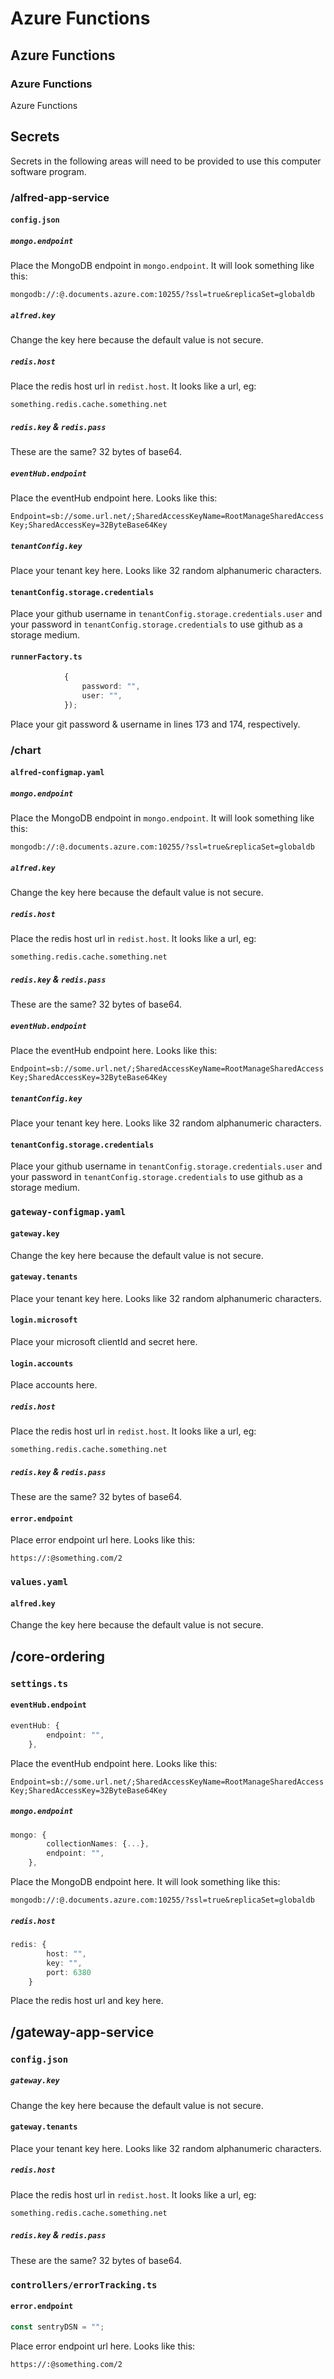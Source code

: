 # Azure Functions
## Azure Functions
### Azure Functions
Azure Functions

## Secrets
Secrets in the following areas will need to be provided to use this computer software program.

### /alfred-app-service
#### `config.json`
##### `mongo.endpoint`
Place the MongoDB endpoint in `mongo.endpoint`. It will look something like this: 

`mongodb://:@.documents.azure.com:10255/?ssl=true&replicaSet=globaldb`

##### `alfred.key`

Change the key here because the default value is not secure.

##### `redis.host`
Place the redis host url in `redist.host`. It looks like a url, eg:

`something.redis.cache.something.net`

##### `redis.key` & `redis.pass`
These are the same? 32 bytes of base64.

##### `eventHub.endpoint`
Place the eventHub endpoint here. Looks like this:

`Endpoint=sb://some.url.net/;SharedAccessKeyName=RootManageSharedAccessKey;SharedAccessKey=32ByteBase64Key`

##### `tenantConfig.key`
Place your tenant key here. Looks like 32 random alphanumeric characters.

#### `tenantConfig.storage.credentials`
Place your github username in `tenantConfig.storage.credentials.user` and your password in `tenantConfig.storage.credentials` to use github as a storage medium.

#### `runnerFactory.ts`
```typescript
            {
                password: "",
                user: "",
            });
```
Place your git password & username in lines 173 and 174, respectively.

### /chart
#### `alfred-configmap.yaml`
##### `mongo.endpoint`
Place the MongoDB endpoint in `mongo.endpoint`. It will look something like this: 

`mongodb://:@.documents.azure.com:10255/?ssl=true&replicaSet=globaldb`

##### `alfred.key`

Change the key here because the default value is not secure.

##### `redis.host`
Place the redis host url in `redist.host`. It looks like a url, eg:

`something.redis.cache.something.net`

##### `redis.key` & `redis.pass`
These are the same? 32 bytes of base64.

##### `eventHub.endpoint`
Place the eventHub endpoint here. Looks like this:

`Endpoint=sb://some.url.net/;SharedAccessKeyName=RootManageSharedAccessKey;SharedAccessKey=32ByteBase64Key`

##### `tenantConfig.key`
Place your tenant key here. Looks like 32 random alphanumeric characters.

#### `tenantConfig.storage.credentials`
Place your github username in `tenantConfig.storage.credentials.user` and your password in `tenantConfig.storage.credentials` to use github as a storage medium.

### `gateway-configmap.yaml`
#### `gateway.key`
Change the key here because the default value is not secure.

#### `gateway.tenants`
Place your tenant key here. Looks like 32 random alphanumeric characters.

#### `login.microsoft`
Place your microsoft clientId and secret here.

#### `login.accounts`
Place accounts here.

##### `redis.host`
Place the redis host url in `redist.host`. It looks like a url, eg:

`something.redis.cache.something.net`

##### `redis.key` & `redis.pass`
These are the same? 32 bytes of base64.

#### `error.endpoint`
Place error endpoint url here. Looks like this:

`https://:@something.com/2`

### `values.yaml`
#### `alfred.key`
Change the key here because the default value is not secure.

## /core-ordering
### `settings.ts`
#### `eventHub.endpoint`
```typescript
eventHub: {
        endpoint: "",
    },
```

Place the eventHub endpoint here. Looks like this:

`Endpoint=sb://some.url.net/;SharedAccessKeyName=RootManageSharedAccessKey;SharedAccessKey=32ByteBase64Key`

##### `mongo.endpoint`
```typescript
mongo: {
        collectionNames: {...},
        endpoint: "",
    },
```
Place the MongoDB endpoint here. It will look something like this: 

`mongodb://:@.documents.azure.com:10255/?ssl=true&replicaSet=globaldb`

##### `redis.host`
```typescript
redis: {
        host: "",
        key: "",
        port: 6380
    }
```
Place the redis host url and key here.


## /gateway-app-service
### `config.json`
##### `gateway.key`
Change the key here because the default value is not secure.

#### `gateway.tenants`
Place your tenant key here. Looks like 32 random alphanumeric characters.

##### `redis.host`
Place the redis host url in `redist.host`. It looks like a url, eg:

`something.redis.cache.something.net`

##### `redis.key` & `redis.pass`
These are the same? 32 bytes of base64.

### `controllers/errorTracking.ts`
#### `error.endpoint`
```typescript
const sentryDSN = "";
```
Place error endpoint url here. Looks like this:

`https://:@something.com/2`